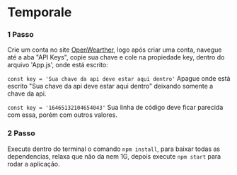 # Temporale

### 1 Passo
Crie um conta no site <a href="https://www.openweathermap.org">OpenWearther</a>, logo após criar uma conta, navegue até a aba "API Keys", copie sua chave e cole na propiedade key, dentro do arquivo 'App.js', onde está escrito:

`const key = 'Sua chave da api deve estar aqui dentro'`
Apague onde está escrito "Sua chave da api deve estar aqui dentro" deixando somente a chave da api.

`const key = '16465132104654043'` Sua linha de código deve ficar parecida com essa, porém com outros valores.

### 2 Passo
Execute dentro do terminal o comando `npm install`, para baixar todas as dependencias, relaxa que não da nem 1G, depois execute `npm start` para rodar a aplicação.

